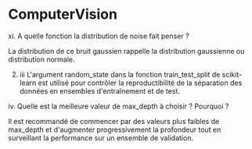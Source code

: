 # ComputerVision

xi. A quelle fonction la distribution de noise fait penser ?

La distribution de ce bruit gaussien rappelle la distribution gaussienne ou distribution normale.

2) iii
L'argument random_state dans la fonction train_test_split de scikit-learn est utilisé pour contrôler la reproductibilité de la séparation des données en ensembles d'entraînement et de test.

iv.
Quelle est la meilleure valeur de max_depth à choisir ? Pourquoi ?

 Il est recommandé de commencer par des valeurs plus faibles de max_depth et d'augmenter progressivement la profondeur tout en surveillant la performance sur un ensemble de validation.